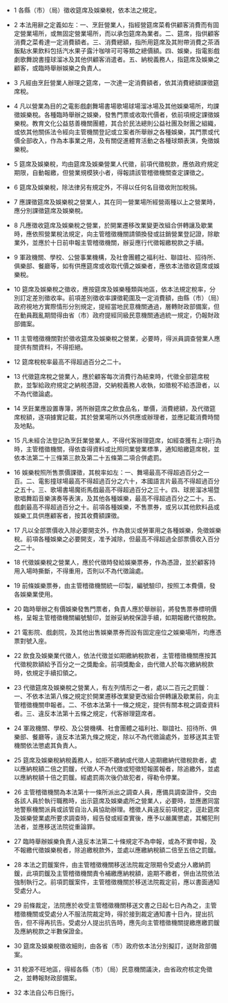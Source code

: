 * 1 各縣（市）（局）徵收筵席及娛樂稅，依本法之規定。

* 2 本法用辭之定義如左：一、烹飪營業人，指經營筵席菜肴供顧客消費而有固定營業場所，或無固定營業場所，而以承包筵席為業者。二、筵席，指供顧客消費之菜肴達一定消費額者。三、消費總額，指所用筵席及其附帶消費之茶酒飯點水果飲料包括汽水果子露汁咖啡可可等類之總價額。四、娛樂，指電影戲劇歌舞說書撞球溜冰及其他供顧客消遣者。五、納稅義務人，指筵席及娛樂之顧客，或臨時舉辦娛樂之負責人。

* 3 凡經由烹飪營業人辦理之筵席，一次達一定消費額者，依其消費總額課徵筵席稅。

* 4 凡以營業為目的之電影戲劇舞場書場歌場球場溜冰場及其他娛樂場所，均課徵娛樂稅。各種臨時舉辦之娛樂，發售門票或收取代價者，依前項規定課徵娛樂稅。教育文化公益慈善機關團體，其合於民法總則公益社團及財團之組織，或依其他關係法令經向主管機關登記或立案者所舉辦之各種娛樂，其門票或代價全部收入，作為本事業之用，及有關促進體育活動之各種球類表演，免徵娛樂稅。

* 5 筵席及娛樂稅，均由筵席及娛樂營業人代徵，前項代徵稅款，應依政府規定期限，自動報繳，但營業規模狹小者，得報請該管稽徵機關查定課徵之。

* 6 筵席及娛樂稅，除法律另有規定外，不得以任何名目徵收附加稅捐。

* 7 應課徵筵席及娛樂稅之營業人，其在同一營業場所經營兩種以上之營業時，應分別課徵筵席及娛樂稅。

* 8 凡應徵收筵席及娛樂稅之營業，於開業遷移改業變更改組合併轉讓及歇業時，應依照營業稅法規定，向主管稽徵機關請領換發或註銷營業登記證，除歇業外，並應於十日前申報主管稽徵機關，辦妥應行代徵報繳稅款之手續。

* 9 軍政機關、學校、公營事業機構，及社會團體之福利社、聯誼社、招待所、俱樂部、餐廳等，如有供應筵席或收取代價之娛樂者，應依本法徵收筵席或娛樂稅。

* 10 筵席及娛樂稅之徵收，應按筵席及娛樂種類與地區，依本法規定稅率，分別訂定差別徵收率。前項差別徵收率課徵範圍及一定消費額，由縣（市）（局）政府視地方實際情形分別規定，提經當地民意機關通過，層轉財政部備案，但在動員戡亂期間得由省（市）政府提經同級民意機關通過統一規定，仍報財政部備案。

* 11 主管稽徵機關對於徵收筵席及娛樂稅之營業，必要時，得派員調查營業人應提供有關資料，不得拒絕。

* 12 筵席稅稅率最高不得超過百分之二十。

* 13 代徵筵席稅之營業人，應於顧客每次消費行為結束時，代徵全部筵席稅款，並掣給政府規定之納稅憑證，交納稅義務人收執，如徵稅不給憑證者，以不為代徵論處。

* 14 烹飪業應設置專簿，將所辦筵席之飲食品名，單價，消費總額，及代徵筵席稅額，逐項據實記載，其於營業場所以外供應或辦理者，並應記載消費時間及地點。

* 15 凡未經合法登記為烹飪業營業人，不得代客辦理筵席，如經查獲有上項行為時，主管稽徵機關，得依查得資料或比照同業營業標準，通知賠繳筵席稅，並依本法第二十三條第三款及第二十五條第二項合併處罰。

* 16 娛樂稅照所售票價課徵，其稅率如左：一、舞場最高不得超過百分之一百。二、電影撞球場最高不得超過百分之六十，本國語言片最高不得超過百分之五十。三、歌場書場魔術馬戲最高不得超過百分之三十。四、球房溜冰場暨歌唱舞蹈音樂演奏等表演，及其他各種娛樂，最高不得超過百分之二十。五、戲劇最高不得超過百分之十。前項各種娛樂，不售票券，或另以其他飲料品或娛樂工具供應顧客者，按其收費額課徵。

* 17 凡以全部票價收入除必要開支外，作為救災或勞軍用之各種娛樂，免徵娛樂稅。前項各種娛樂之必要開支，准予減除，但最高不得超過全部票價收入百分之二十。

* 18 代徵娛樂稅之營業人，應於代徵時發給娛樂票券，作為憑證，並於顧客持用入場時撕斷，不得重用，否則以不為代徵論處。

* 19 前條娛樂票券，由主管稽徵機關統一印製，編號驗印，按照工本費價，發各娛樂業使用。

* 20 臨時舉辦之有價娛樂發售門票者，負責人應於舉辦前，將發售票券標明價格，呈報主管稽徵機關編號驗印，並辦妥納稅保證手續，如期報繳代徵稅款。

* 21 電影院、戲劇院，及其他出售娛樂票券而設有固定座位之娛樂場所，均應憑票對號入座。

* 22 飲食及娛樂業代徵人，依法代徵並如期繳納稅款者，主管稽徵機關應按其代徵稅款額給予百分之一之獎勵金。前項獎勵金，由代徵人於每次繳納稅款時，依規定手續扣領之。

* 23 代徵筵席及娛樂稅之營業人，有左列情形之一者，處以二百元之罰鍰：一、不依本法第八條之規定於開業遷移改業變更改組合併轉讓及歇業前，向主管稽徵機關申報者。二、不依本法第十一條之規定，提供有關本稅之調查資料者。三、違反本法第十五條之規定，代客辦理筵席者。

* 24 軍政機關、學校、及公營機構、社會團體之福利社、聯誼社、招待所、俱樂部、餐廳等，違反本法第九條之規定，除以不為代徵論處外，並移送其主管機關依法懲處其負責人。

* 25 筵席及娛樂稅納稅義務人，如拒不繳納或代徵人逾期繳納代徵稅款者，處以應納稅額二倍之罰鍰，代徵人不為代徵或短徵短報匿報者，除追繳外，並處以應納稅額十倍之罰鍰。經處罰兩次後仍故犯者，得勒令停業。

* 26 主管稽徵機關為本法第十一條所派出之調查人員，應備具調查證件，交由各該人員於執行職務時，出示筵席及娛樂處所之營業人，必要時，並應邀同當地警察機關派員或該管自治人員協助辦理。稽徵人員違反前項規定，逕赴筵席及娛樂營業處所要求調查時，經告發或經查實後，應予以嚴厲懲處，其觸犯刑法者，並應移送法院從重論罪。

* 27 臨時舉辦娛樂負責人違反本法第二十條規定不為申報，或為不實申報，及不報繳代徵娛樂稅者，除追繳稅款外，並處以應繳納稅額二倍至五倍之罰鍰。

* 28 本法之罰鍰案件，由主管稽徵機關移送法院裁定限期令受處分人繳納罰鍰，此項罰鍰及主管稽徵機關責令補繳應納稅額，逾期不繳者，併由法院依法強制執行之。前項罰鍰案件，主管稽徵機關於移送法院裁定前，應以書面通知受處分人。

* 29 前條裁定，法院應於收受主管稽徵機關移送文書之日起七日內為之，主管稽徵機關或受處分人不服法院裁定時，得於接到裁定通知書十日內，提出抗告，但不得再抗告。受處分人提出抗告時，應先向主管稽徵機關提繳應繳罰鍰及應納稅款之半數保證金。

* 30 筵席及娛樂稅徵收細則，由各省（市）政府依本法分別擬訂，送財政部備案。

* 31 稅源不旺地區，得經各縣（市）（局）民意機關議決，由省政府核定免徵之，並轉報財政部備案。

* 32 本法自公布日施行。

